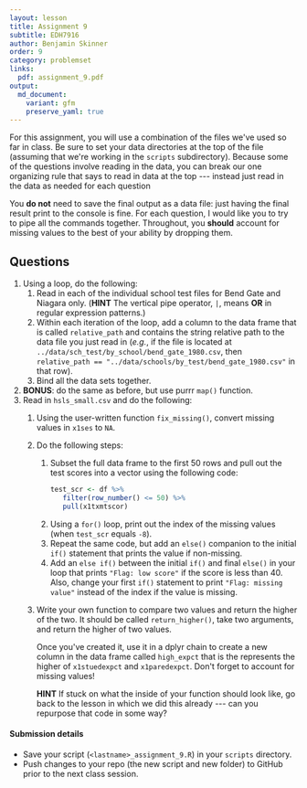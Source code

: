 ```yaml
---
layout: lesson
title: Assignment 9
subtitle: EDH7916
author: Benjamin Skinner
order: 9
category: problemset
links:
  pdf: assignment_9.pdf
output:
  md_document:
    variant: gfm
    preserve_yaml: true
---
```


For this assignment, you will use a combination of the files we've
used so far in class. Be sure to set your data directories at the top
of the file (assuming that we're working in the `scripts`
subdirectory). Because some of the questions involve reading in the
data, you can break our one organizing rule that says to read in data
at the top --- instead just read in the data as needed for each
question

You **do not** need to save the final output as a data file: just
having the final result print to the console is fine. For each
question, I would like you to try to pipe all the commands
together. Throughout, you **should** account for missing values to the
best of your ability by dropping them. 

## Questions

1. Using a loop, do the following:
   1. Read in each of the individual school test files for Bend Gate
      and Niagara only. (**HINT** The vertical pipe operator, `|`,
      means **OR** in regular expression patterns.)  
   1. Within each iteration of the loop, add a column to the data
      frame that is called `relative_path` and contains the string
      relative path to the data file you just read in (_e.g._, if the
      file is located at `../data/sch_test/by_school/bend_gate_1980.csv`,
      then `relative_path ==
      "../data/schools/by_test/bend_gate_1980.csv"` in that row).  
   1. Bind all the data sets together.
1. **BONUS**: do the same as before, but use purrr `map()` function.
1. Read in `hsls_small.csv` and do the following:
   1. Using the user-written function `fix_missing()`, convert missing
      values in `x1ses` to `NA`.  
   1. Do the following steps:  
	  1. Subset the full data frame to the first 50 rows and pull out
         the test scores into a vector using the
         following code:   
		 ```r
		 test_scr <- df %>% 
			filter(row_number() <= 50) %>% 
			pull(x1txmtscor)
		 ```
	  1. Using a `for()` loop, print out the index of the missing
	  values (when `test_scr` equals `-8`).
	  1. Repeat the same code, but add an `else()` companion to the
         initial `if()` statement that prints the value if non-missing.
	  1. Add an `else if()` between the initial `if()` and final
         `else()` in your loop that prints `"Flag: low score"` if the
         score is less than 40. Also, change your first `if()`
         statement to print `"Flag: missing value"` instead of the
         index if the value is missing.
   1. Write your own function to compare two values and return the
      higher of the two. It should be called `return_higher()`, take
      two arguments, and return the higher of two values.  
	  
	  Once you've created it, use it in a dplyr chain to create a
      new column in the data frame called `high_expct` that is the
      represents the higher of `x1stuedexpct` and
      `x1paredexpct`. Don't forget to account for
      missing values!  
	  
	  **HINT** If stuck on what the inside of your function should
      look like, go back to the lesson in which we did this already
      --- can you repurpose that code in some way?  


#### Submission details

- Save your script (`<lastname>_assignment_9.R`) in your `scripts`
  directory.
- Push changes to your repo (the new script and new folder) to GitHub
  prior to the next class session.





